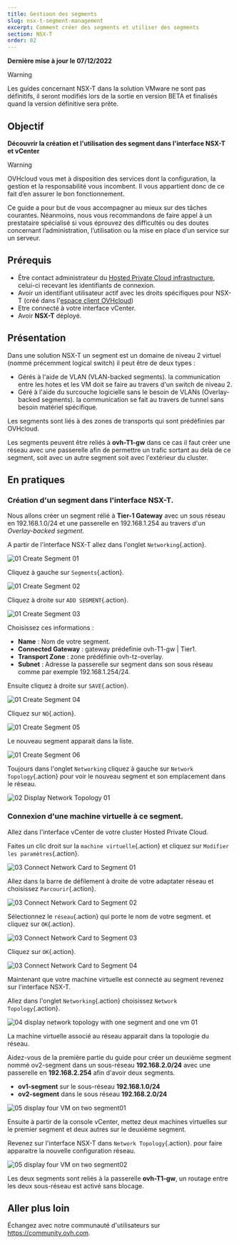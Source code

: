 ```yaml
---
title: Gestioon des segments
slug: nsx-t-segment-management
excerpt: Comment créer des segments et utiliser des segments
section: NSX-T
order: 02
---
```


**Dernière mise à jour le 07/12/2022**

> [!warning]
> Les guides concernant NSX-T dans la solution VMware ne sont pas définitifs, il seront modifiés lors de la sortie en version BETA et finalisés quand la version définitive sera prête. 
>

## Objectif

**Découvrir la création et l'utilisation des segment dans l'interface NSX-T et vCenter**

> [!warning]
> OVHcloud vous met à disposition des services dont la configuration, la gestion et la responsabilité vous incombent. Il vous appartient donc de ce fait d’en assurer le bon fonctionnement.
>
> Ce guide a pour but de vous accompagner au mieux sur des tâches courantes. Néanmoins, nous vous recommandons de faire appel à un prestataire spécialisé si vous éprouvez des difficultés ou des doutes concernant l’administration, l’utilisation ou la mise en place d’un service sur un serveur.
>

## Prérequis

- Être contact administrateur du [Hosted Private Cloud infrastructure](https://www.ovhcloud.com/fr/enterprise/products/hosted-private-cloud/), celui-ci recevant les identifiants de connexion.
- Avoir un identifiant utilisateur actif avec les droits spécifiques pour NSX-T (créé dans l'[espace client OVHcloud](https://www.ovh.com/auth/?action=gotomanager&from=https://www.ovh.com/fr/&ovhSubsidiary=fr))
- Etre connecté à votre interface vCenter.
- Avoir **NSX-T** déployé.

## Présentation

Dans une solution NSX-T un segment est un domaine de niveau 2 virtuel (nommé précemment logical switch) il peut être de deux types :

- Gérés à l'aide de VLAN (VLAN-backed segments). la communication entre les hotes et les VM doit se faire au travers d'un switch de niveau 2.
- Géré à l'aide du surcouche logicielle sans le besoin de VLANs (Overlay-backed segments). la communication se fait au travers de tunnel sans besoin matériel spécifique.

Les segments sont liés à des zones de transports qui sont prédéfinies par OVHcloud. 

Les segments peuvent être reliés à **ovh-T1-gw** dans ce cas il faut créer une réseau avec une passerelle afin de permettre un trafic sortant au dela de ce segment, soit avec un autre segment soit avec l'extérieur du cluster.

## En pratiques

### Création d'un segment dans l'interface NSX-T.

Nous allons créer un segment rélié à **Tier-1 Gateway** avec un sous réseau en 192.168.1.0/24 et une passerelle en 192.168.1.254 au travers d'un *Overlay-backed segment*.

A partir de l'interface NSX-T allez dans l'onglet `Networking`{.action}.

![01 Create Segment 01](images/01-create-segment01.png)

Cliquez à gauche sur `Segments`{.action}.

![01 Create Segment 02](images/01-create-segment02.png)

Cliquez à droite sur `ADD SEGMENT`{.action}.

![01 Create Segment 03](images/01-create-segment03.png)

Choisissez ces informations :

* **Name** : Nom de votre segment.
* **Connected Gateway** : gateway prédefinie ovh-T1-gw | Tier1.
* **Transport Zone** : zone prédéfinie ovh-tz-overlay.
* **Subnet** : Adresse la passerelle sur segment dans son sous réseau comme par exemple 192.168.1.254/24.

Ensuite cliquez à droite sur `SAVE`{.action}.

![01 Create Segment 04](images/01-create-segment04.png)

Cliquez sur `NO`{.action}.

![01 Create Segment 05](images/01-create-segment05.png)

Le nouveau segment apparait dans la liste.

![01 Create Segment 06](images/01-create-segment06.png)

Toujours dans l'onglet `Networking` cliquez à gauche sur `Network Topology`{.action} pour voir le nouveau segment et son emplacement dans le réseau. 

![02 Display Network Topology 01](images/02-display-network-topology-with-onesegment01.png)

### Connexion d'une machine virtuelle à ce segment.

Allez dans l'interface vCenter de votre cluster Hosted Private Cloud.

Faites un clic droit sur la `machine virtuelle`{.action} et cliquez sur `Modifier les paramètres`{.action}.

![03 Connect Network Card to Segment 01](images/03-connect-network-card-vm-to-segment01.png)

Allez dans la barre de défilement à droite de votre adaptater réseau et choisissez `Parcourir`{.action}.

![03 Connect Network Card to Segment 02](images/03-connect-network-card-vm-to-segment02.png)

Sélectionnez le `réseau`{.action} qui porte le nom de votre segment. et cliquez sur `OK`{.action}.

![03 Connect Network Card to Segment 03](images/03-connect-network-card-vm-to-segment03.png)

Cliquez sur `OK`{.action}.

![03 Connect Network Card to Segment 04](images/03-connect-network-card-vm-to-segment04.png)

Maintenant que votre machine virtuelle est connecté au segment revenez sur l'interface NSX-T.

Allez dans l'onglet `Networking`{.action} choisissez `Network Topology`{.action}.

![04 display network topology with one segment and one vm 01](images/04-display-network-topology-with-onesegment-and-one-vm01.png)

La machine virtuelle associé au réseau apparait dans la topologie du réseau.

Aidez-vous de la première partie du guide pour créer un deuxième segment nommé ov2-segment dans un sous-réseau **192.168.2.0/24** avec une passerelle en **192.168.2.254** afin d'avoir deux segments.

* **ov1-segment** sur le sous-réseau **192.168.1.0/24**
* **ov2-segment** dans le sous réseau **192.168.2.0/24**

![05 display four VM on two segment01](images/05-display-four-vm-on-two-segment01.png)

Ensuite à partir de la console vCenter, mettez deux machines virtuelles sur le premier segment et deux autres sur le deuxième segment.

Revenez sur l'interface NSX-T dans `Network Topology`{.action}. pour faire apparaitre la nouvelle configuration réseau.

![05 display four VM on two segment02](images/05-display-four-vm-on-two-segment02.png)

Les deux segments sont reliés à la passerelle **ovh-T1-gw**, un routage entre les deux sous-réseau est activé sans blocage.

## Aller plus loin

Échangez avec notre communauté d'utilisateurs sur <https://community.ovh.com>.

